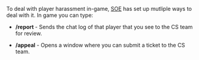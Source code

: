 To deal with player harassment in-game, [SOE](Sony_Online_Entertainment.md) has
set up mutliple ways to deal with it. In game you can type:

- **/report <playername>** - Sends the chat log of that player that you see to
  the CS team for review.

<!-- -->

- **/appeal** - Opens a window where you can submit a ticket to the CS team.
